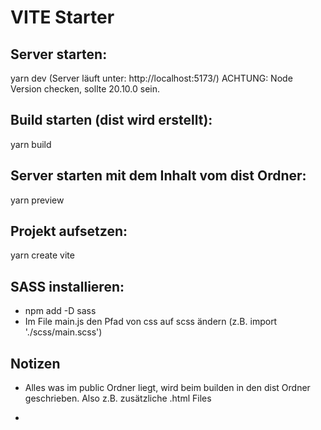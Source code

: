 # VITE Starter 


## Server starten:
yarn dev
(Server läuft unter: http://localhost:5173/)
ACHTUNG: Node Version checken, sollte 20.10.0 sein.


## Build starten (dist wird erstellt):
yarn build


## Server starten mit dem Inhalt vom dist Ordner:
yarn preview 



## Projekt aufsetzen:
yarn create vite



## SASS installieren:
- npm add -D sass
- Im File main.js den Pfad von css auf scss ändern (z.B. import './scss/main.scss')


## Notizen
- Alles was im public Ordner liegt, wird beim builden in den dist Ordner geschrieben. 
  Also z.B. zusätzliche .html Files

- 
